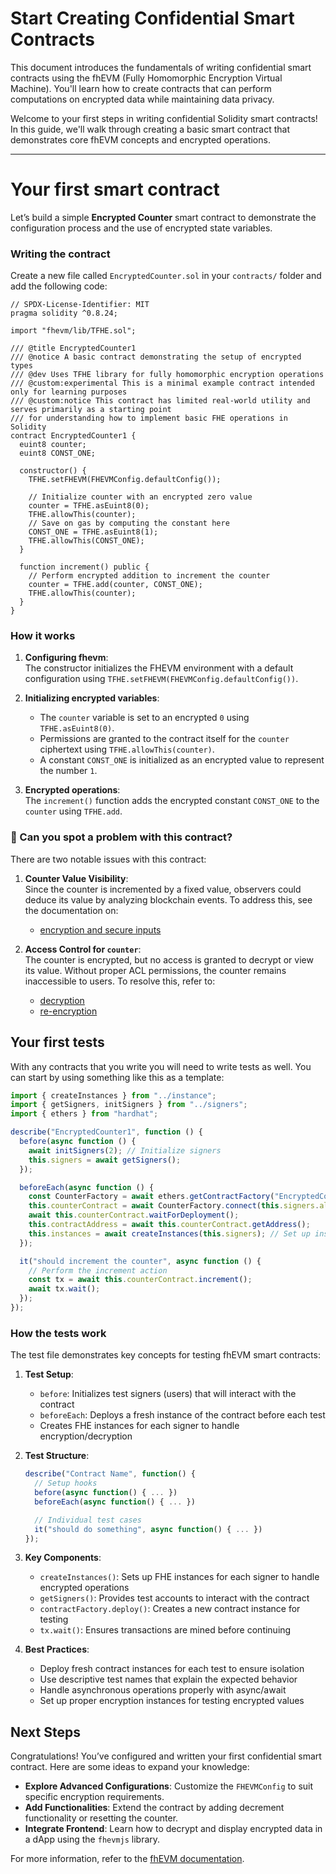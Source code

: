 # **Start Creating Confidential Smart Contracts**

This document introduces the fundamentals of writing confidential smart contracts using the fhEVM (Fully Homomorphic Encryption Virtual Machine). You'll learn how to create contracts that can perform computations on encrypted data while maintaining data privacy.

Welcome to your first steps in writing confidential Solidity smart contracts! In this guide, we'll walk through creating a basic smart contract that demonstrates core fhEVM concepts and encrypted operations.

---

# Your first smart contract

Let’s build a simple **Encrypted Counter** smart contract to demonstrate the configuration process and the use of encrypted state variables.

### Writing the contract

Create a new file called `EncryptedCounter.sol` in your `contracts/` folder and add the following code:

```solidity
// SPDX-License-Identifier: MIT
pragma solidity ^0.8.24;

import "fhevm/lib/TFHE.sol";

/// @title EncryptedCounter1
/// @notice A basic contract demonstrating the setup of encrypted types
/// @dev Uses TFHE library for fully homomorphic encryption operations
/// @custom:experimental This is a minimal example contract intended only for learning purposes
/// @custom:notice This contract has limited real-world utility and serves primarily as a starting point
/// for understanding how to implement basic FHE operations in Solidity
contract EncryptedCounter1 {
  euint8 counter;
  euint8 CONST_ONE;

  constructor() {
    TFHE.setFHEVM(FHEVMConfig.defaultConfig());

    // Initialize counter with an encrypted zero value
    counter = TFHE.asEuint8(0);
    TFHE.allowThis(counter);
    // Save on gas by computing the constant here
    CONST_ONE = TFHE.asEuint8(1);
    TFHE.allowThis(CONST_ONE);
  }

  function increment() public {
    // Perform encrypted addition to increment the counter
    counter = TFHE.add(counter, CONST_ONE);
    TFHE.allowThis(counter);
  }
}
```

### How it works

1. **Configuring fhevm**:  
   The constructor initializes the FHEVM environment with a default configuration using `TFHE.setFHEVM(FHEVMConfig.defaultConfig())`.

2. **Initializing encrypted variables**:

   - The `counter` variable is set to an encrypted `0` using `TFHE.asEuint8(0)`.
   - Permissions are granted to the contract itself for the `counter` ciphertext using `TFHE.allowThis(counter)`.
   - A constant `CONST_ONE` is initialized as an encrypted value to represent the number `1`.

3. **Encrypted operations**:  
   The `increment()` function adds the encrypted constant `CONST_ONE` to the `counter` using `TFHE.add`.

### 👀 Can you spot a problem with this contract?

There are two notable issues with this contract:

1. **Counter Value Visibility**:  
   Since the counter is incremented by a fixed value, observers could deduce its value by analyzing blockchain events. To address this, see the documentation on:

   - [encryption and secure inputs](./inputs.md)

2. **Access Control for `counter`**:  
   The counter is encrypted, but no access is granted to decrypt or view its value. Without proper ACL permissions, the counter remains inaccessible to users. To resolve this, refer to:
   - [decryption](./decrypt.md)
   - [re-encryption](./reencryption.md)

## Your first tests

With any contracts that you write you will need to write tests as well. You can start by using something like this as a template:

```ts
import { createInstances } from "../instance";
import { getSigners, initSigners } from "../signers";
import { ethers } from "hardhat";

describe("EncryptedCounter1", function () {
  before(async function () {
    await initSigners(2); // Initialize signers
    this.signers = await getSigners();
  });

  beforeEach(async function () {
    const CounterFactory = await ethers.getContractFactory("EncryptedCounter1");
    this.counterContract = await CounterFactory.connect(this.signers.alice).deploy();
    await this.counterContract.waitForDeployment();
    this.contractAddress = await this.counterContract.getAddress();
    this.instances = await createInstances(this.signers); // Set up instances for testing
  });

  it("should increment the counter", async function () {
    // Perform the increment action
    const tx = await this.counterContract.increment();
    await tx.wait();
  });
});
```

### How the tests work

The test file demonstrates key concepts for testing fhEVM smart contracts:

1. **Test Setup**:

   - `before`: Initializes test signers (users) that will interact with the contract
   - `beforeEach`: Deploys a fresh instance of the contract before each test
   - Creates FHE instances for each signer to handle encryption/decryption

2. **Test Structure**:

   ```ts
   describe("Contract Name", function() {
     // Setup hooks
     before(async function() { ... })
     beforeEach(async function() { ... })

     // Individual test cases
     it("should do something", async function() { ... })
   });
   ```

3. **Key Components**:

   - `createInstances()`: Sets up FHE instances for each signer to handle encrypted operations
   - `getSigners()`: Provides test accounts to interact with the contract
   - `contractFactory.deploy()`: Creates a new contract instance for testing
   - `tx.wait()`: Ensures transactions are mined before continuing

4. **Best Practices**:
   - Deploy fresh contract instances for each test to ensure isolation
   - Use descriptive test names that explain the expected behavior
   - Handle asynchronous operations properly with async/await
   - Set up proper encryption instances for testing encrypted values

## **Next Steps**

Congratulations! You’ve configured and written your first confidential smart contract. Here are some ideas to expand your knowledge:

- **Explore Advanced Configurations**: Customize the `FHEVMConfig` to suit specific encryption requirements.
- **Add Functionalities**: Extend the contract by adding decrement functionality or resetting the counter.
- **Integrate Frontend**: Learn how to decrypt and display encrypted data in a dApp using the `fhevmjs` library.

For more information, refer to the [fhEVM documentation](https://docs.zama.ai/fhevm).
